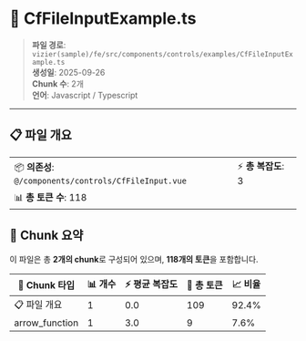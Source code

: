 # 📄 CfFileInputExample.ts

> **파일 경로**: `vizier(sample)/fe/src/components/controls/examples/CfFileInputExample.ts`  
> **생성일**: 2025-09-26  
> **Chunk 수**: 2개  
> **언어**: Javascript / Typescript
---


## 📋 파일 개요

| | |
|--|--|
| 📦 **의존성**: `@/components/controls/CfFileInput.vue` | ⚡ **총 복잡도**: 3 |
| 📊 **총 토큰 수**: 118 |  |






## 🧩 Chunk 요약

이 파일은 총 **2개의 chunk**로 구성되어 있으며, **118개의 토큰**을 포함합니다.

| 🧩 Chunk 타입 | 📊 개수 | ⚡ 평균 복잡도 | 📝 총 토큰 | 📈 비율 |
|---------------|--------|-------------|----------|--------|
| 📋 파일 개요 | 1 | 0.0 | 109 | 92.4% |
| arrow_function | 1 | 3.0 | 9 | 7.6% |

